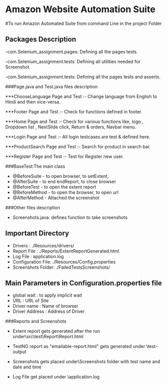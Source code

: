 # Amazon Website Automation Suite

#To run Amazon Automated Suite from command Line in the project Folder


## Packages Description

-com.Selenium_assignment.pages: Defining all the pages tests.

-com.Selenium_assignment.tests: Defining all utilities needed for Screenshot.

-com.Selenium_assignment.tests: Defining all the pages tests and asserts.

###Page.java and Test.java files description

***ChooseLanguage Page and Test :- Change language from English to Hindi and then vice-versa.

***Footer Page and Test :- Check for functions defined in footer.

***Home Page and Test :-  Check for  various functions like, logo , Dropdown list , NextSlide click, Return & orders, 
                          Navbar menu.
                          
***Login Page and Test :- All login testcases are test & defined here.

***ProductSearch Page and Test :- Search for product in search bar.

***Register Page and Test :- Test for Register new user.


###BaseTest:The main class 
- @BeforeSuite - to open browser, to setExtent,
- @AfterSuite - to end endReport, to close browser
- @BeforeTest - to open the extent report
- @BeforeMethod - to open the browser, to open url
- @AfterMethod - Attached the screenshot


###Other files description

- Screenshots.java: defines function to take screenshots


## Important Directory

- Drivers : ./Resources/drivers/
- Report File : ./Reports/ExtentReportGenerated.html
- Log File : application.log
- Configuration File: ./Resources/Config.properties
- Screenshots Folder: ./FailedTestsScreenshots/


## Main Parameters in Configuration.properties file
- global wait : to apply implicit wait
- URL : URL of Site
- Driver name : Name of browser
- Driver Address : Address of Driver



###Reports and Screenshots

- Extent report gets generated after the run under\src\test\Report\Report.html

- TestNG report as "emailable-report.html" gets generated under \test-output

- Screenshots gets placed under\Screenshots folder with test name and date and time

- Log File get placed under \application.log